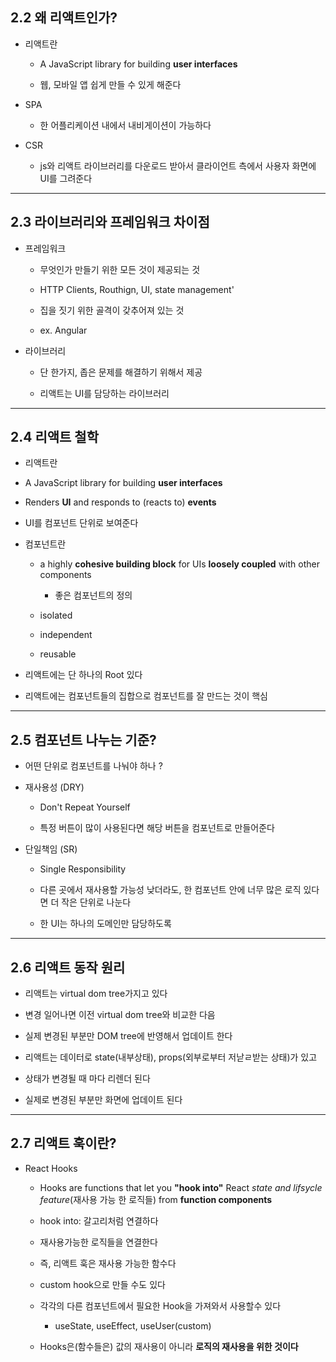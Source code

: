 ## 2.2 왜 리액트인가?

- 리액트란

  - A JavaScript library for building **user interfaces**

  - 웹, 모바일 앱 쉽게 만들 수 있게 해준다

- SPA

  - 한 어플리케이션 내에서 내비게이션이 가능하다

- CSR

  - js와 리액트 라이브러리를 다운로드 받아서 클라이언트 측에서 사용자 화면에 UI를 그려준다

---

## 2.3 라이브러리와 프레임워크 차이점

- 프레임워크

  - 무엇인가 만들기 위한 모든 것이 제공되는 것

  - HTTP Clients, Routhign, UI, state management'

  - 집을 짓기 위한 골격이 갖추어져 있는 것

  - ex. Angular

- 라이브러리

  - 단 한가지, 좁은 문제를 해결하기 위해서 제공

  - 리액트는 UI를 담당하는 라이브러리

---

## 2.4 리액트 철학

- 리액트란

- A JavaScript library for building **user interfaces**

- Renders **UI** and responds to (reacts to) **events**

- UI를 컴포넌트 단위로 보여준다

- 컴포넌트란

  - a highly **cohesive building block** for UIs **loosely coupled** with other components

    - 좋은 컴포넌트의 정의

  - isolated

  - independent

  - reusable

- 리액트에는 단 하나의 Root 있다

- 리액트에는 컴포넌트들의 집합으로 컴포넌트를 잘 만드는 것이 핵심

---

## 2.5 컴포넌트 나누는 기준?

- 어떤 단위로 컴포넌트를 나눠야 하나 ?

- 재사용성 (DRY)

  - Don't Repeat Yourself

  - 특정 버튼이 많이 사용된다면 해당 버튼을 컴포넌트로 만들어준다

- 단일책임 (SR)

  - Single Responsibility

  - 다른 곳에서 재사용할 가능성 낮더라도, 한 컴포넌트 안에 너무 많은 로직 있다면 더 작은 단위로 나눈다

  - 한 UI는 하나의 도메인만 담당하도록

---

## 2.6 리액트 동작 원리

- 리액트는 virtual dom tree가지고 있다

- 변경 일어나면 이전 virtual dom tree와 비교한 다음

- 실제 변경된 부분만 DOM tree에 반영해서 업데이트 한다

- 리액트는 데이터로 state(내부상태), props(외부로부터 저낟ㄹ받는 상태)가 있고

- 상태가 변경될 때 마다 리렌더 된다

- 실제로 변경된 부분만 화면에 업데이트 된다

---

## 2.7 리액트 훅이란?

- React Hooks

  - Hooks are functions that let you **"hook into"** React _state and lifsycle feature_(재사용 가능 한 로직들) from **function components**

  - hook into: 갈고리처럼 연결하다

  - 재사용가능한 로직들을 연결한다

  - 즉, 리액트 훅은 재사용 가능한 함수다

  - custom hook으로 만들 수도 있다

  - 각각의 다른 컴포넌트에서 필요한 Hook을 가져와서 사용할수 있다

    - useState, useEffect, useUser(custom)

  - Hooks은(함수들은) 값의 재사용이 아니라 **로직의 재사용을 위한 것이다**
